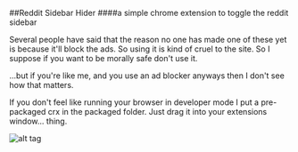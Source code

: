 ##Reddit Sidebar Hider
####a simple chrome extension to toggle the reddit sidebar

Several people have said that the reason no one has made one of these yet is because it'll block the ads. So using it is kind of cruel to the site. So I suppose if you want to be morally safe don't use it.

...but if you're like me, and you use an ad blocker anyways then I don't see how that matters. 


If you don't feel like running your browser in developer mode I put a pre-packaged crx in the packaged folder. Just drag it into your extensions window... thing.

![alt tag](http://i.imgur.com/TkbnkXh.gifv)
